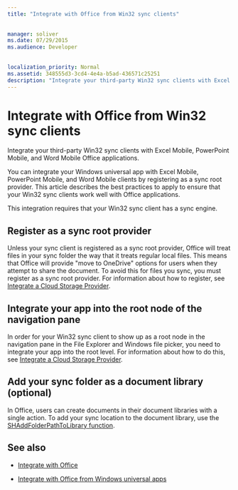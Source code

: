 ```yaml
---
title: "Integrate with Office from Win32 sync clients"
 
 
manager: soliver
ms.date: 07/29/2015
ms.audience: Developer
 
 
localization_priority: Normal
ms.assetid: 348555d3-3cd4-4e4a-b5ad-436571c25251
description: "Integrate your third-party Win32 sync clients with Excel Mobile, PowerPoint Mobile, and Word Mobile Office applications."
---
```


# Integrate with Office from Win32 sync clients

Integrate your third-party Win32 sync clients with Excel Mobile, PowerPoint Mobile, and Word Mobile Office applications. 
  
You can integrate your Windows universal app with Excel Mobile, PowerPoint Mobile, and Word Mobile clients by registering as a sync root provider. This article describes the best practices to apply to ensure that your Win32 sync clients work well with Office applications.
  
This integration requires that your Win32 sync client has a sync engine.
  
## Register as a sync root provider

Unless your sync client is registered as a sync root provider, Office will treat files in your sync folder the way that it treats regular local files. This means that Office will provide "move to OneDrive" options for users when they attempt to share the document. To avoid this for files you sync, you must register as a sync root provider. For information about how to register, see [Integrate a Cloud Storage Provider](https://msdn.microsoft.com/en-us/library/windows/desktop/dn889934%28v=vs.85%29.aspx).
  
## Integrate your app into the root node of the navigation pane

In order for your Win32 sync client to show up as a root node in the navigation pane in the File Explorer and Windows file picker, you need to integrate your app into the root level. For information about how to do this, see [Integrate a Cloud Storage Provider](https://msdn.microsoft.com/en-us/library/windows/desktop/dn889934%28v=vs.85%29.aspx). 
  
## Add your sync folder as a document library (optional)

In Office, users can create documents in their document libraries with a single action. To add your sync location to the document library, use the [SHAddFolderPathToLibrary function](https://msdn.microsoft.com/en-us/library/windows/desktop/dd378432%28v=vs.85%29.aspx). 
  
## See also
<a name="bk_addresources"> </a>

- [Integrate with Office](integrate-with-office.md)
    
- [Integrate with Office from Windows universal apps](integrate-with-office-from-windows-universal-apps.md)
    

